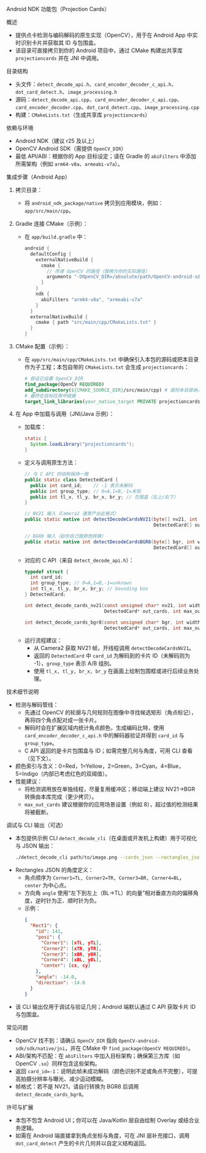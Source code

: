 Android NDK 功能包（Projection Cards）

概述
- 提供点卡检测与编码解码的原生实现（OpenCV），用于在 Android App 中实时识别卡片并获取其 ID 与包围盒。
- 该目录可直接拷贝到你的 Android 项目中，通过 CMake 构建出共享库 `projectioncards` 并在 JNI 中调用。

目录结构
- 头文件：`detect_decode_api.h`、`card_encoder_decoder_c_api.h`、`dot_card_detect.h`、`image_processing.h`
- 源码：`detect_decode_api.cpp`、`card_encoder_decoder_c_api.cpp`、`card_encoder_decoder.cpp`、`dot_card_detect.cpp`、`image_processing.cpp`
- 构建：`CMakeLists.txt`（生成共享库 `projectioncards`）

依赖与环境
- Android NDK（建议 r25 及以上）
- OpenCV Android SDK（需提供 `OpenCV_DIR`）
- 最低 API/ABI：根据你的 App 目标设定；请在 Gradle 的 `abiFilters` 中添加所需架构（例如 `arm64-v8a`、`armeabi-v7a`）。

集成步骤（Android App）
1) 拷贝目录：
   - 将 `android_ndk_package/native` 拷贝到应用模块，例如：`app/src/main/cpp`。

2) Gradle 连接 CMake（示例）：
   - 在 `app/build.gradle` 中：
     ```groovy
     android {
       defaultConfig {
         externalNativeBuild {
           cmake {
             // 传递 OpenCV 的路径（替换为你的实际路径）
             arguments "-DOpenCV_DIR=/absolute/path/OpenCV-android-sdk/sdk/native/jni"
           }
         }
         ndk {
           abiFilters "arm64-v8a", "armeabi-v7a"
         }
       }
       externalNativeBuild {
         cmake { path "src/main/cpp/CMakeLists.txt" }
       }
     }
     ```

3) CMake 配置（示例）：
   - 在 `app/src/main/cpp/CMakeLists.txt` 中确保引入本包的源码或把本目录作为子工程；本包自带的 `CMakeLists.txt` 会生成 `projectioncards`：
     ```cmake
     # 假设已设置 OpenCV_DIR
     find_package(OpenCV REQUIRED)
     add_subdirectory(${CMAKE_SOURCE_DIR}/src/main/cpp) # 或将本目录纳入
     # 最终在目标应用中链接
     target_link_libraries(your_native_target PRIVATE projectioncards ${OpenCV_LIBS})
     ```

4) 在 App 中加载与调用（JNI/Java 示例）：
   - 加载库：
     ```java
     static {
       System.loadLibrary("projectioncards");
     }
     ```
   - 定义与调用原生方法：
     ```java
     // 与 C API 的结构保持一致
     public static class DetectedCard {
       public int card_id;    // -1 表示未解码
       public int group_type; // 0=A,1=B,-1=未知
       public int tl_x, tl_y, br_x, br_y; // 包围盒（左上/右下）
     }

     // NV21 输入（Camera2 通常产出此格式）
     public static native int detectDecodeCardsNV21(byte[] nv21, int width, int height,
                                                    DetectedCard[] outCards, int maxOutCards);

     // BGR8 输入（如你自己做颜色转换）
     public static native int detectDecodeCardsBGR8(byte[] bgr, int width, int height,
                                                    DetectedCard[] outCards, int maxOutCards);
     ```
   - 对应的 C API（来自 `detect_decode_api.h`）：
     ```c
     typedef struct {
       int card_id;
       int group_type; // 0=A,1=B,-1=unknown
       int tl_x, tl_y, br_x, br_y; // bounding box
     } DetectedCard;

     int detect_decode_cards_nv21(const unsigned char* nv21, int width, int height,
                                  DetectedCard* out_cards, int max_out_cards);

     int detect_decode_cards_bgr8(const unsigned char* bgr, int width, int height,
                                  DetectedCard* out_cards, int max_out_cards);
     ```
   - 运行流程建议：
     - 从 Camera2 获取 NV21 帧，开线程调用 `detectDecodeCardsNV21`。
     - 返回的 `DetectedCard` 中 `card_id` 为解码到的卡片 ID（未解码则为 -1），`group_type` 表示 A/B 组别。
     - 使用 `tl_x, tl_y, br_x, br_y` 在画面上绘制包围框或进行后续业务处理。

技术细节说明
- 检测与解码管线：
  - 先通过 OpenCV 的轮廓与几何规则在图像中寻找候选矩形（角点标记），再将四个角点配对成一张卡片。
  - 解码时会在扩展区域内统计角点颜色，生成编码比特，使用 `card_encoder_decoder_c_api.h` 中的解码器验证并得到 `card_id` 与 `group_type`。
  - C API 返回的是卡片包围盒与 ID；如需完整几何与角度，可用 CLI 查看（见下文）。
- 颜色索引与含义：0=Red，1=Yellow，2=Green，3=Cyan，4=Blue，5=Indigo（内部已考虑红色的双阈值）。
- 性能建议：
  - 将检测调用放在单独线程，尽量复用缓冲区；移动端上建议 NV21→BGR 转换由本库完成（更少拷贝）。
  - `max_out_cards` 建议根据你的应用场景设置（例如 8），超过值的检测结果将被截断。

调试与 CLI 输出（可选）
- 本包提供示例 CLI `detect_decode_cli`（在桌面或开发机上构建）用于可视化与 JSON 输出：
  ```bash
  ./detect_decode_cli path/to/image.png --cards_json --rectangles_json
  ```
- Rectangles JSON 的角度定义：
  - 角点顺序为 `Corner1=TL, Corner2=TR, Corner3=BR, Corner4=BL`，`center` 为中心点。
  - 方向角 `angle` 使用“左下到左上（BL→TL）的向量”相对垂直方向的偏移角度，逆时针为正、顺时针为负。
  - 示例：
    ```json
    {
      "Rect1": {
        "id": 141,
        "posi": {
          "Corner1": [xTL, yTL],
          "Corner2": [xTR, yTR],
          "Corner3": [xBR, yBR],
          "Corner4": [xBL, yBL],
          "center": [cx, cy]
        },
        "angle": -14.0,
        "direction": -14.0
      }
    }
    ```
- 该 CLI 输出仅用于调试与验证几何；Android 端默认通过 C API 获取卡片 ID 与包围盒。

常见问题
- OpenCV 找不到：请确认 `OpenCV_DIR` 指向 `OpenCV-android-sdk/sdk/native/jni`，并在 CMake 中 `find_package(OpenCV REQUIRED)`。
- ABI/架构不匹配：在 `abiFilters` 中加入目标架构；确保第三方库（如 OpenCV `.so`）同样包含这些架构。
- 返回 `card_id=-1`：说明此帧未成功解码（颜色识别不足或角点不完整），可提高拍摄分辨率与曝光、减少运动模糊。
- 帧格式：若不是 NV21，请自行转换为 BGR8 后调用 `detect_decode_cards_bgr8`。

许可与扩展
- 本包不包含 Android UI；你可以在 Java/Kotlin 层自由绘制 Overlay 或结合业务逻辑。
- 如需在 Android 端直接拿到角点坐标与角度，可在 JNI 层补充接口，调用 `dot_card_detect` 产生的卡片几何并以自定义结构返回。